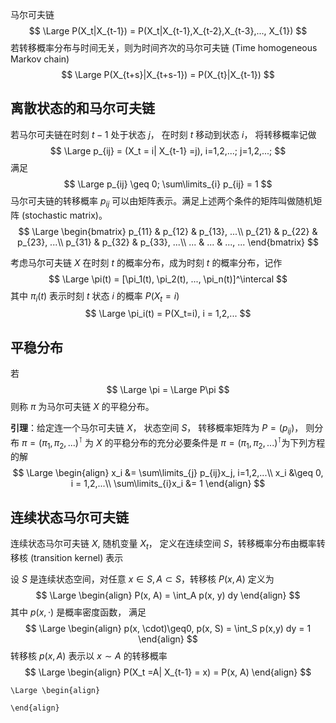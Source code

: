  

马尔可夫链
$$
\Large P(X_t|X_{t-1}) = P(X_t|X_{t-1},X_{t-2},X_{t-3},..., X_{1})
$$
若转移概率分布与时间无关，则为时间齐次的马尔可夫链 (Time homogeneous Markov chain)
$$
\Large P(X_{t+s}|X_{t+s-1}) = P(X_{t}|X_{t-1}) 
$$

## 离散状态的和马尔可夫链

若马尔可夫链在时刻 $t-1$ 处于状态 $j$， 在时刻 $t$ 移动到状态 $i$， 将转移概率记做
$$
\Large p_{ij} = (X_t = i| X_{t-1} =j), i=1,2,...; j=1,2,...;
$$
满足
$$
\Large p_{ij} \geq 0; \sum\limits_{i} p_{ij} = 1
$$
马尔可夫链的转移概率 $p_{ij}$ 可以由矩阵表示。满足上述两个条件的矩阵叫做随机矩阵 (stochastic matrix)。
$$
\Large \begin{bmatrix}
p_{11} & p_{12} & p_{13}, ...\\
p_{21} & p_{22} & p_{23}, ...\\
p_{31} & p_{32} & p_{33}, ...\\
... & ... & ..., ...
\end{bmatrix}
$$


考虑马尔可夫链 $X$ 在时刻 $t$ 的概率分布，成为时刻 $t$ 的概率分布，记作
$$
\Large  \pi(t) = [\pi_1(t), \pi_2(t), ..., \pi_n(t)]^\intercal
$$
其中 $\pi_i(t)$ 表示时刻 $t$ 状态 $i$ 的概率 $P(X_t = i)$
$$
\Large \pi_i(t) = P(X_t=i), i = 1,2,...
$$


## 平稳分布

若
$$
\Large \pi = \Large P\pi
$$
则称 $\pi$ 为马尔可夫链 $X$ 的平稳分布。

**引理**：给定连一个马尔可夫链 $X$， 状态空间 $S$， 转移概率矩阵为 $P = (p_{ij})$， 则分布 $\pi=(\pi_1,\pi_2,...)^\intercal$ 为 $X$ 的平稳分布的充分必要条件是 $\pi=(\pi_1,\pi_2,...)^\intercal$为下列方程的解
$$
\Large \begin{align}
x_i &= \sum\limits_{j} p_{ij}x_j, i=1,2,...\\
x_i &\geq 0, i = 1,2,...\\
\sum\limits_{i}x_i &= 1
\end{align}
$$

## 连续状态马尔可夫链

连续状态马尔可夫链 $X$, 随机变量 $X_t$， 定义在连续空间 $S$，转移概率分布由概率转移核 (transition kernel) 表示

设 $S$ 是连续状态空间，对任意 $x\in S, A\subset S$，转移核 $P(x, A)$ 定义为
$$
\Large \begin{align}
P(x, A) = \int_A p(x, y) dy
\end{align}
$$
其中 $p(x, \cdot)$ 是概率密度函数， 满足 
$$
\Large \begin{align}
p(x, \cdot)\geq0, p(x, S) = \int_S p(x,y) dy = 1
\end{align}
$$
转移核 $p(x, A)$ 表示以 $x\sim A$ 的转移概率
$$
\Large \begin{align}
P(X_t =A| X_{t-1} = x) = P(x, A)
\end{align}
$$


















```
\Large \begin{align}

\end{align}
```



















